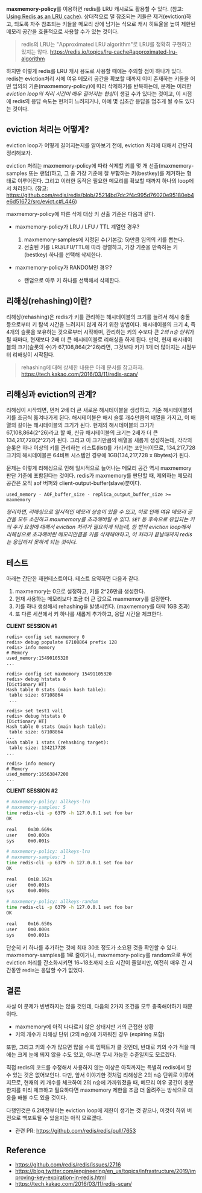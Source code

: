 **maxmemory-policy**를 이용하면 redis를 LRU 캐시로도 활용할 수 있다. (참고: [Using Redis as an LRU cache](https://redis.io/topics/lru-cache)). 상대적으로 덜 참조되는 키들은 제거(eviction)하고, 되도록 자주 참조되는 키들을 메모리 상에 남기는 식으로 캐시 히트율을 높여 제한된 메모리 공간을 효율적으로 사용할 수가 있는 것이다.

> redis의 LRU는 "Approximated LRU algorithm"로 LRU를 정확히 구현하고 있지는 않다.
https://redis.io/topics/lru-cache#approximated-lru-algorithm

하지만 이렇게 redis를 LRU 캐시 용도로 사용할 때에는 주의할 점이 하나가 있다. redis는 eviction처리 시에 여유 메모리 공간을 확보할 때까지 이미 존재하는 키들을 어떤 임의의 기준(maxmemory-policy)에 따라 삭제하기를 반복하는데, 문제는 이러한 *eviction loop의 처리 시간이 매우 길어지는 현상*이 생길 수가 있다는 것이고, 이 시점에 redis의 응답 속도는 현저히 느려지거나, 아예 몇 십초간 응답을 멈추게 될 수도 있다는 것이다.

## eviction 처리는 어떻게?
eviction loop가 어떻게 길어지는지를 알아보기 전에, eviction 처리에 대해서 간단히 정리해보자.

eviction 처리는 maxmemory-policy에 따라 삭제할 키를 몇 개 선출(maxmemory-samples 또는 랜덤)하고, 그 중 가장 기준에 잘 부합하는 키(bestkey)를 제거하는 형태로 이루어진다. 그리고 이러한 동작은 필요한 메모리를 확보할 때까지 하나의 loop에서 처리된다.
(참고: https://github.com/redis/redis/blob/25214bd7dc2f4c995d76020e95180eb4e6d51672/src/evict.c#L446)

maxmemory-policy에 따른 삭제 대상 키 선출 기준은 다음과 같다.
* maxmemory-policy가 LRU / LFU / TTL 계열인 경우?
    1. maxmemory-samples에 지정된 수(기본값: 5)만큼 임의의 키를 뽑는다.
    2. 선출된 키를 LRU/LFU/TTL에 따라 정렬하고, 가장 기준을 만족하는 키(bestkey) 하나를 선택해 삭제한다.

* maxmemory-policy가 RANDOM인 경우?
    * 랜덤으로 아무 키 하나를 선택해서 삭제한다.


## 리해싱(rehashing)이란?
리해싱(rehashing)은 redis가 키를 관리하는 해시테이블의 크기를 늘려서 해시 충돌 등으로부터 키 탐색 시간을 느려지지 않게 하기 위한 방법이다. 해시테이블의 크기 4, 즉 4개의 슬롯을 보유하는 것으로부터 시작하며, 관리하는 키의 수보다 큰 *2의 n승 단위*가 될 때마다, 현재보다 2배 더 큰 해시테이블로 리해싱을 하게 된다. 만약, 현재 해시테이블의 크기(슬롯의 수)가 67,108,864(2^26)라면, 그것보다 키가 1개 더 많아지는 시점부터 리해싱이 시작된다.

> rehashing에 대해 상세한 내용은 아래 문서를 참고하자.
https://tech.kakao.com/2016/03/11/redis-scan/

## 리해싱과 eviction의 관계?
리해싱이 시작되면, 먼저 2배 더 큰 새로운 해시테이블을 생성하고, 기존 해시테이블의 키를 조금씩 옮겨나가게 된다. 해시테이블은 해시 슬롯 개수만큼의 배열을 가지고, 이 배열의 길이는 해시테이블의 크기가 된다. 현재의 해시테이블의 크기가 67,108,864(2^26)라고 할 때, 신규 해시테이블의 크기는 2배가 더 큰 134,217,728(2^27)가 된다. 그리고 이 크기만큼의 배열을 새롭게 생성하는데, 각각의 슬롯은 하나 이상의 키를 관리하는 리스트(list)를 가리키는 포인터이므로, 134,217,728 크기의 해시테이블은 64비트 시스템인 경우에 1GB(134,217,728 x 8bytes)가 된다.

문제는 이렇게 리해싱으로 인해 일시적으로 늘어나는 메모리 공간 역시 maxmemory 판단 기준에 포함된다는 것이다. redis가 maxmemory를 판단할 때, 제외하는 메모리 공간은 오직 aof 버퍼와 client-output-buffer(slave)뿐이다.

```
used_memory - AOF_buffer_size - replica_output_buffer_size >= maxmemory
```

*정리하면, 리해싱으로 일시적인 메모리 상승이 있을 수 있고, 이로 인해 여유 메모리 공간을 모두 소진하고 maxmemory를 초과해버릴 수 있다. `SET` 등 후속으로 유입되는 키의 추가 요청에 대해서 eviction 처리가 필요하게 되는데, 한 번의 eviction loop에서 리해싱으로 초과해버린 메모리만큼을 키를 삭제해야하고, 이 처리가 끝날때까지 redis는 응답하지 못하게 되는 것이다.*

## 테스트
아래는 간단한 재현테스트이다. 테스트 요약하면 다음과 같다.
1. maxmemory는 0으로 설정하고, 키를 2^26만큼 생성한다.
2. 현재 사용하는 메모리보다 조금 더 큰 값으로 maxmemory를 설정한다.
3. 키를 하나 생성해서 rehashing을 발생시킨다. (maxmemory를 대략 1GB 초과)
4. 또 다른 세션에서 키 하나를 새롭게 추가하고, 응답 시간을 체크한다.
   
**CLIENT SESSION #1**
```
redis> config set maxmemory 0
redis> debug populate 67108864 prefix 128
redis> info memory
# Memory
used_memory:15490105320
...

redis> config set maxmemory 15491105320
redis> debug htstats 0
[Dictionary HT]
Hash table 0 stats (main hash table):
 table size: 67108864
 ...

redis> set test1 val1
redis> debug htstats 0
[Dictionary HT]
Hash table 0 stats (main hash table):
 table size: 67108864
...
Hash table 1 stats (rehashing target):
 table size: 134217728
...

redis> info memory
# Memory
used_memory:16563847200
...
```

**CLIENT SESSION #2**
```bash
# maxmemory-policy: allkeys-lru
# maxmemory-samples: 5
time redis-cli -p 6379 -h 127.0.0.1 set foo bar
OK

real    0m30.669s
user    0m0.000s
sys     0m0.001s

# maxmemory-policy: allkeys-lru
# maxmemory-samples: 1
time redis-cli -p 6379 -h 127.0.0.1 set foo bar
OK

real    0m18.162s
user    0m0.001s
sys     0m0.000s
 
# maxmemory-policy: allkeys-random
time redis-cli -p 6379 -h 127.0.0.1 set foo bar
OK

real    0m16.650s
user    0m0.000s
sys     0m0.001s
```

단순히 키 하나를 추가하는 것에 최대 30초 정도가 소요된 것을 확인할 수 있다. maxmemory-samples를 1로 줄이거나, maxmemory-policy를 random으로 두어 eviction 처리를 간소화시키면 16~18초까지 소요 시간이 줄였지만, 여전히 매우 긴 시간동안 redis는 응답할 수가 없었다.

## 결론
사실 이 문제가 빈번하지는 않을 것인데, 다음의 2가지 조건을 모두 충족해야하기 때문이다. 

* maxmemory에 아직 다다르지 않은 상태지만 거의 근접한 상황
* 키의 개수가 리해싱 단위 (2의 n승)에 가까워진 경우 (expiring 포함)

또한, 그리고 키의 수가 많으면 많을 수록 임팩트가 클 것인데, 반대로 키의 수가 적을 때에는 크게 눈에 띄지 않을 수도 있고, 아니면 무시 가능한 수준일지도 모르겠다.

직접 redis의 코드를 수정해서 사용하지 않는 이상은 아직까지는 특별히 redis에서 할 수 있는 것은 없어보인다. 다만, 앞서 이야기한 것처럼 리해싱은 2의 n승 단위로 이루어지므로, 현재의 키 개수를 체크하여 2의 n승에 가까워졌을 때, 메모리 여유 공간이 충분한지를 미리 체크하고 필요하다면 maxmemory 제한을 조금 더 올려주는 방식으로 대응을 해볼 수도 있을 것이다.

다행인것은 6.2버전부터는 eviction loop에 제한이 생기는 것 같으나, 이것이 하위 버전으로 백포트될 수 있을지는 아직 모르겠다.
* 관련 PR: https://github.com/redis/redis/pull/7653

## Reference
- https://github.com/redis/redis/issues/2716
- https://blog.twitter.com/engineering/en_us/topics/infrastructure/2019/improving-key-expiration-in-redis.html
- https://tech.kakao.com/2016/03/11/redis-scan/